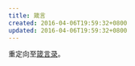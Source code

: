 ```yaml
---
title: 箴言
created: 2016-04-06T19:59:32+0800
updated: 2016-04-06T19:59:32+0800
---
```



重定向至[箴言录](../proverbs)。
